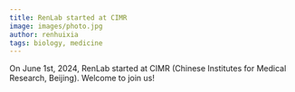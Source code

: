 ```yaml
---
title: RenLab started at CIMR
image: images/photo.jpg
author: renhuixia
tags: biology, medicine
---
```


On June 1st, 2024, RenLab started at CIMR (Chinese Institutes for Medical Research, Beijing). Welcome to join us!
